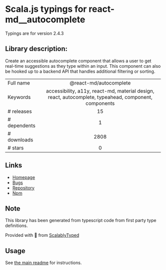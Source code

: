 
# Scala.js typings for react-md__autocomplete

Typings are for version 2.4.3

## Library description:
Create an accessible autocomplete component that allows a user to get real-time suggestions as they type within an input. This component can also be hooked up to a backend API that handles additional filtering or sorting.

|                    |                 |
| ------------------ | :-------------: |
| Full name          | @react-md/autocomplete |
| Keywords           | accessibility, a11y, react-md, material design, react, autocomplete, typeahead, component, components |
| # releases         | 15 |
| # dependents       | 1 |
| # downloads        | 2808 |
| # stars            | 0 |

## Links
- [Homepage](https://react-md.dev/packages/autocomplete/demos)
- [Bugs](https://github.com/mlaursen/react-md/issues)
- [Repository](https://github.com/mlaursen/react-md)
- [Npm](https://www.npmjs.com/package/%40react-md%2Fautocomplete)
    


## Note
This library has been generated from typescript code from first party type definitions.

Provided with :purple_heart: from [ScalablyTyped](https://github.com/oyvindberg/ScalablyTyped)

## Usage
See [the main readme](../../readme.md) for instructions.


